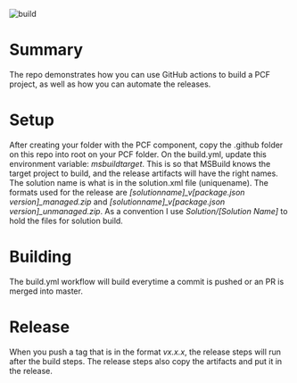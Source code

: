 ![build](https://github.com/rajyraman/pcf-actions-starter/workflows/build/badge.svg)
# Summary

The repo demonstrates how you can use GitHub actions to build a PCF project, as well as how you can automate the releases.

# Setup

After creating your folder with the PCF component, copy the .github folder on this repo into root on your PCF folder. On the build.yml, update this environment variable: _msbuildtarget_. This is so that MSBuild knows the target project to build, and the release artifacts will have the right names. The solution name is what is in the solution.xml file (uniquename). The formats used for the release are _[solutionname]\_v[package.json version]\_managed.zip_ and _[solutionname]\_v[package.json version]\_unmanaged.zip_. As a convention I use _Solution/[Solution Name]_ to hold the files for solution build.

# Building

The build.yml workflow will build everytime a commit is pushed or an PR is merged into master.

# Release

When you push a tag that is in the format _vx.x.x_, the release steps will run after the build steps. The release steps also copy the artifacts and put it in the release.

